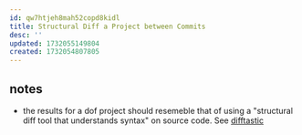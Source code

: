 ```yaml
---
id: qw7htjeh8mah52copd8kidl
title: Structural Diff a Project between Commits
desc: ''
updated: 1732055149804
created: 1732054807805
---
```


## notes

- the results for a dof project should resemeble that of using a "structural diff tool that understands syntax" on source code. See [difftastic](https://github.com/Wilfred/difftastic) 
